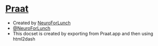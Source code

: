 [Praat](https://www.fon.hum.uva.nl/praat/)
=======================

* Created by [NeuroForLunch](https://github.com/neuroforlunch)
* [@NeuroForLunch](https://twitter.com/NeuroForLunch)
* This docset is created by exporting from Praat.app and then using html2dash
